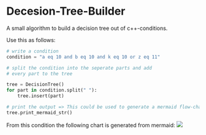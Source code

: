 # Decesion-Tree-Builder

A small algorithm to build a decision tree out of c++-conditions.

Use this as follows:

```python
# write a condition
condition = "a eq 10 and b eq 10 and k eq 10 or z eq 11"

# split the condition into the seperate parts and add
# every part to the tree

tree = DecisionTree()
for part in condition.split(" "):
    tree.insert(part)

# print the output => This could be used to generate a mermaid flow-chart
tree.print_mermaid_str()
```

From this condition the following chart is generated from mermaid:
[![](https://mermaid.ink/img/pako:eNpNkE1uwkAMha8y8spIIGXyQ0gWXXEDuvTGZYaCIA4Nk0WLuHs9mShi589-z37yE46989DC98D3s_nck1iL_bAiKZDFrSKbzebDFFqh_4mDiS1JhhznE2YkOdps4ZyknhckfU1SJX89cUWyTYZq4i1JiV8LliTNu7zRxVnSN-m-XtzhdeGdCorkmBPbGLlEa2NrDq1rbY5_b50c1tD5oeOL0zc8SYwhCGffeYJWS-dPPN4CAclLpTyG_vArR2jDMPo1jHfHwe8vrA_soD3x7eFf_6TIXiE?type=png)](https://mermaid.live/edit#pako:eNpNkE1uwkAMha8y8spIIGXyQ0gWXXEDuvTGZYaCIA4Nk0WLuHs9mShi589-z37yE46989DC98D3s_nck1iL_bAiKZDFrSKbzebDFFqh_4mDiS1JhhznE2YkOdps4ZyknhckfU1SJX89cUWyTYZq4i1JiV8LliTNu7zRxVnSN-m-XtzhdeGdCorkmBPbGLlEa2NrDq1rbY5_b50c1tD5oeOL0zc8SYwhCGffeYJWS-dPPN4CAclLpTyG_vArR2jDMPo1jHfHwe8vrA_soD3x7eFf_6TIXiE)

